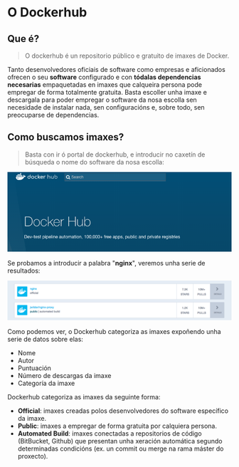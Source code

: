# O Dockerhub

## Que é?

> O dockerhub é un repositorio público e gratuito de imaxes de Docker. 

Tanto desenvolvedores oficiais de software como empresas e aficionados ofrecen o seu **software** configurado e con **tódalas dependencias necesarias** empaquetadas en imaxes que calqueira persona pode empregar de forma totalmente gratuita. Basta escoller unha imaxe e descargala para poder empregar o software da nosa escolla sen necesidade de instalar nada, sen configuracións e, sobre todo, sen preocuparse de dependencias. 

## Como buscamos imaxes?

> Basta con ir ó portal de dockerhub, e introducir no caxetín de búsqueda o nome do software da nosa escolla:

![DockerHub search](./../_media/03_xestion_de_imaxes_e_contedores/dockerhub_search.png)

Se probamos a introducir a palabra "**nginx**", veremos unha serie de resultados:

![DockerHub find](./../_media/03_xestion_de_imaxes_e_contedores/dockerhub_find.png)

Como podemos ver, o Dockerhub categoriza as imaxes expoñendo unha serie de datos sobre elas:

- Nome
- Autor
- Puntuación
- Número de descargas da imaxe
- Categoría da imaxe

Dockerhub categoriza as imaxes da seguinte forma:

- **Official**: imaxes creadas polos desenvolvedores do software específico da imaxe. 
- **Public**: imaxes a empregar de forma gratuita por calquiera persona. 
- **Automated Build**: imaxes conectadas a repositorios de código (BitBucket, Github) que presentan unha xeración automática segundo determinadas condicións (ex. un commit ou merge na rama máster do proxecto).
